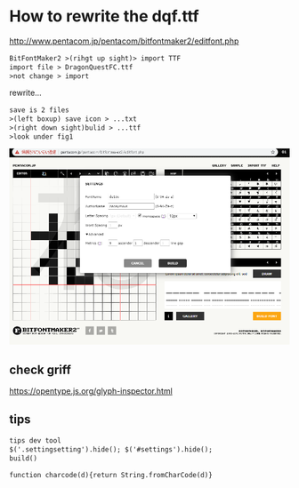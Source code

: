 # How to rewrite the dqf.ttf 
http://www.pentacom.jp/pentacom/bitfontmaker2/editfont.php
```
BitFontMaker2 >(rihgt up sight)> import TTF
import file > DragonQuestFC.ttf
>not change > import
```
rewrite...
```
save is 2 files
>(left boxup) save icon > ...txt
>(right down sight)bulid > ...ttf
>look under fig1
```

![fig1](bitfontmaker2.png)

## check griff
https://opentype.js.org/glyph-inspector.html
## tips
```
tips dev tool
$('.settingsetting').hide(); $('#settings').hide();
build()

```
```
function charcode(d){return String.fromCharCode(d)}
```
